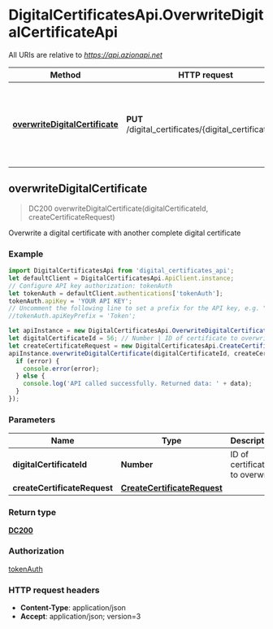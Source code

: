 # DigitalCertificatesApi.OverwriteDigitalCertificateApi

All URIs are relative to *https://api.azionapi.net*

Method | HTTP request | Description
------------- | ------------- | -------------
[**overwriteDigitalCertificate**](OverwriteDigitalCertificateApi.md#overwriteDigitalCertificate) | **PUT** /digital_certificates/{digital_certificate_id} | Overwrite a digital certificate with another complete digital certificate



## overwriteDigitalCertificate

> DC200 overwriteDigitalCertificate(digitalCertificateId, createCertificateRequest)

Overwrite a digital certificate with another complete digital certificate

### Example

```javascript
import DigitalCertificatesApi from 'digital_certificates_api';
let defaultClient = DigitalCertificatesApi.ApiClient.instance;
// Configure API key authorization: tokenAuth
let tokenAuth = defaultClient.authentications['tokenAuth'];
tokenAuth.apiKey = 'YOUR API KEY';
// Uncomment the following line to set a prefix for the API key, e.g. "Token" (defaults to null)
//tokenAuth.apiKeyPrefix = 'Token';

let apiInstance = new DigitalCertificatesApi.OverwriteDigitalCertificateApi();
let digitalCertificateId = 56; // Number | ID of certificate to overwrite
let createCertificateRequest = new DigitalCertificatesApi.CreateCertificateRequest(); // CreateCertificateRequest | 
apiInstance.overwriteDigitalCertificate(digitalCertificateId, createCertificateRequest, (error, data, response) => {
  if (error) {
    console.error(error);
  } else {
    console.log('API called successfully. Returned data: ' + data);
  }
});
```

### Parameters


Name | Type | Description  | Notes
------------- | ------------- | ------------- | -------------
 **digitalCertificateId** | **Number**| ID of certificate to overwrite | 
 **createCertificateRequest** | [**CreateCertificateRequest**](CreateCertificateRequest.md)|  | 

### Return type

[**DC200**](DC200.md)

### Authorization

[tokenAuth](../README.md#tokenAuth)

### HTTP request headers

- **Content-Type**: application/json
- **Accept**: application/json; version=3

